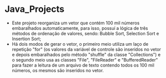 # Java_Projects
- Este projeto reorganiza um vetor que contém 100 mil números embaralhados automaticamente, para isso, possuí a lógica de três métodos de ordenação de valores, sendo: Bubble Sort, Selection Sort e Insertion Sort;
- Há dois modos de gerar o vetor, o primeiro meio utiliza um laço de repetição "for" (os valores da variável de controle são inseridos no vetor e depois embaralhados pelo método "shuffle" da classe "Collections") e o segundo meio usa as classes "File", "FileReader" e "BufferedReader" para fazer a leitura de um arquivo de texto contendo todos os 100 mil números, os mesmos são inseridos no vetor.
